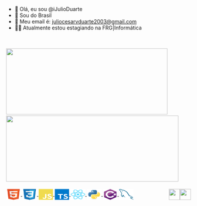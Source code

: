 - 👋 Olá, eu sou @iJulioDuarte
- 🌅 Sou do Brasil
- 📩 Meu email é: juliocesarvduarte2003@gmail.com
- 👨‍💻 Atualmente estou estagiando na FRG|Informática


<div>
<br>
<br>
<a href="https://github.com/iJulioDuarte">
  <img height="180px" width="440px" src="https://github-readme-stats.vercel.app/api?username=iJulioDuarte&show_icons=true&theme=github_dark&include_all_commits=true&count_private=true"/>
  <img height="180px" width="470px" src="https://github-readme-stats.vercel.app/api/top-langs/?username=iJulioDuarte&layout=compact&langs_count=7&theme=github_dark"/>
</div>



<div style="display: inline_block"><br>
  <img align="center" alt="Rafa-HTML" height="30" width="40" src="https://raw.githubusercontent.com/devicons/devicon/master/icons/html5/html5-original.svg">
  <img align="center" alt="Rafa-CSS" height="30" width="40" src="https://raw.githubusercontent.com/devicons/devicon/master/icons/css3/css3-original.svg">
  <img align="center" alt="Rafa-Js" height="30" width="40" src="https://raw.githubusercontent.com/devicons/devicon/master/icons/javascript/javascript-plain.svg">
  <img align="center" alt="Rafa-Ts" height="30" width="40" src="https://raw.githubusercontent.com/devicons/devicon/master/icons/typescript/typescript-plain.svg">
  <img align="center" alt="Rafa-React" height="30" width="40" src="https://raw.githubusercontent.com/devicons/devicon/master/icons/react/react-original.svg">
  <img align="center" alt="Rafa-Python" height="30" width="40" src="https://raw.githubusercontent.com/devicons/devicon/master/icons/python/python-original.svg">
  <img align="center" alt="Rafa-Csharp" height="30" width="40" src="https://raw.githubusercontent.com/devicons/devicon/master/icons/csharp/csharp-original.svg">
  <img align="center" alt="MySQL-icon" height="30" width="40" src="https://raw.githubusercontent.com/devicons/devicon/master/icons/mysql/mysql-original.svg"

  <div> 
  <a href="https://www.instagram.com/ijulio.duarte/" target="_blank"><img align="right" height="30" width="30" src="https://cdn-icons-png.flaticon.com/512/1384/1384015.png" target="_blank"></a> 
  <a href="https://www.linkedin.com/in/julio-duarte-28b67423a/" target="_blank"><img align="right" height="30" width="30" src="https://cdn-icons.flaticon.com/png/512/4494/premium/4494498.png?token=exp=1659015162~hmac=c1d9823736711623b833f10afdf81f33" target="_blank"></a> 
  </div>
</div>

